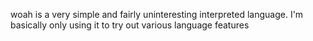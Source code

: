 woah is a very simple and fairly uninteresting interpreted language. I'm basically only using it to try out various language features
